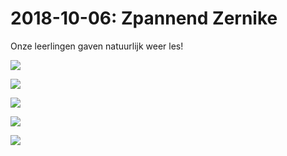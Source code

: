 # 2018-10-06: Zpannend Zernike

Onze leerlingen gaven natuurlijk weer les!

![](1.jpg)

![](2.jpg)

![](3.jpg)

![](4.jpg)

![](5.jpg)
